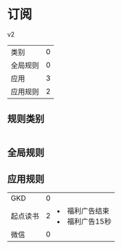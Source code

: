 # 订阅

v2

|||
| - |:-:|
|类别|0|
|全局规则|0|
|应用|3|
|应用规则|2|

## 规则类别

|||
| - |:-:|


## 全局规则



## 应用规则

||||
| - |:-:|-|
|GKD|0||
|起点读书|2|<li>福利广告结束<li>福利广告15秒|
|微信|0||

